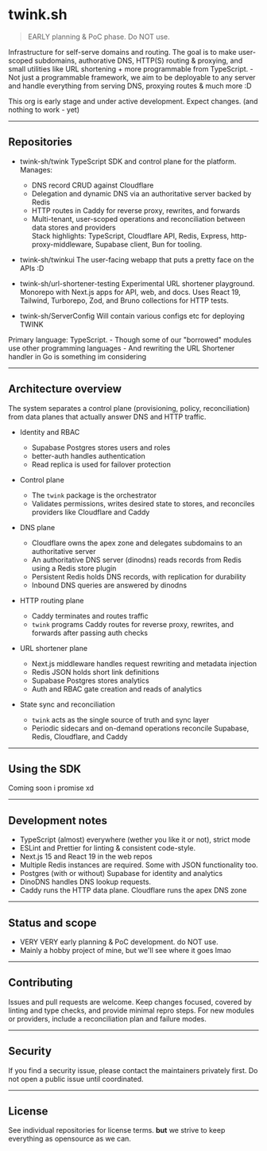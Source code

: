 # twink.sh

> EARLY planning & PoC phase. Do NOT use.

Infrastructure for self-serve domains and routing. The goal is to make user-scoped subdomains, authorative DNS, HTTP(S) routing & proxying, and small utilities like URL shortening + more  programmable from TypeScript. - Not just a programmable framework, we aim to be deployable to any server and handle everything from serving DNS, proxying routes & much more :D

This org is early stage and under active development. Expect changes. (and nothing to work - yet)

---

## Repositories

- twink-sh/twink
  TypeScript SDK and control plane for the platform. Manages:
  - DNS record CRUD against Cloudflare
  - Delegation and dynamic DNS via an authoritative server backed by Redis
  - HTTP routes in Caddy for reverse proxy, rewrites, and forwards
  - Multi-tenant, user-scoped operations and reconciliation between data stores and providers  
  Stack highlights: TypeScript, Cloudflare API, Redis, Express, http-proxy-middleware, Supabase client, Bun for tooling.

- twink-sh/twinkui
  The user-facing webapp that puts a pretty face on the APIs :D

- twink-sh/url-shortener-testing
  Experimental URL shortener playground. Monorepo with Next.js apps for API, web, and docs. Uses React 19, Tailwind, Turborepo, Zod, and Bruno collections for HTTP tests.

- twink-sh/ServerConfig
  Will contain various configs etc for deploying TWINK

Primary language: TypeScript. - Though some of our "borrowed" modules use other programming languages - And rewriting the URL Shortener handler in Go is something im considering

---

## Architecture overview

The system separates a control plane (provisioning, policy, reconciliation) from data planes that actually answer DNS and HTTP traffic.

- Identity and RBAC  
  - Supabase Postgres stores users and roles  
  - better-auth handles authentication  
  - Read replica is used for failover protection

- Control plane  
  - The `twink` package is the orchestrator  
  - Validates permissions, writes desired state to stores, and reconciles providers like Cloudflare and Caddy

- DNS plane  
  - Cloudflare owns the apex zone and delegates subdomains to an authoritative server  
  - An authoritative DNS server (dinodns) reads records from Redis using a Redis store plugin  
  - Persistent Redis holds DNS records, with replication for durability  
  - Inbound DNS queries are answered by dinodns

- HTTP routing plane  
  - Caddy terminates and routes traffic  
  - `twink` programs Caddy routes for reverse proxy, rewrites, and forwards after passing auth checks

- URL shortener plane  
  - Next.js middleware handles request rewriting and metadata injection  
  - Redis JSON holds short link definitions  
  - Supabase Postgres stores analytics  
  - Auth and RBAC gate creation and reads of analytics

- State sync and reconciliation  
  - `twink` acts as the single source of truth and sync layer  
  - Periodic sidecars and on-demand operations reconcile Supabase, Redis, Cloudflare, and Caddy

---

## Using the SDK

Coming soon i promise xd

---

## Development notes

- TypeScript (almost) everywhere (wether you like it or not), strict mode
- ESLint and Prettier for linting & consistent code-style.
- Next.js 15 and React 19 in the web repos
- Multiple Redis instances are required. Some with JSON functionality too.
- Postgres (with or without) Supabase for identity and analytics
- DinoDNS handles DNS lookup requests.
- Caddy runs the HTTP data plane. Cloudflare runs the apex DNS zone

---

## Status and scope

- VERY VERY early planning & PoC development. do NOT use.
- Mainly a hobby project of mine, but we'll see where it goes lmao

---

## Contributing

Issues and pull requests are welcome. Keep changes focused, covered by linting and type checks, and provide minimal repro steps. For new modules or providers, include a reconciliation plan and failure modes.

---

## Security

If you find a security issue, please contact the maintainers privately first. Do not open a public issue until coordinated.

---

## License

See individual repositories for license terms. **but** we strive to keep everything as opensource as we can.
